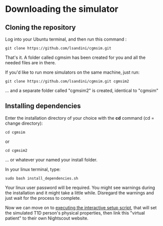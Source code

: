 # Downloading the simulator 

## Cloning the repository

Log into your Ubuntu terminal, and then run this command :

```
git clone https://github.com/lsandini/cgmsim.git
```

That's it. A folder called cgmsim has been created for you and all the needed files are in there.

If you'd like to run more simulators on the same machine, just run:

```
git clone https://github.com/lsandini/cgmsim.git cgmsim2
```
... and a separate folder called "cgmsim2" is created, identical to "cgmsim" 
 

## Installing dependencies 

Enter the installation directory of your choice with the **cd** command (cd = change directory): 

```
cd cgmsim
``` 
or 
```
cd cgmsim2
```
... or whatever your named your install folder.

In your linux terminal, type: 
```
sudo bash install_dependencies.sh
```

Your linux user password will be required. You might see warnings during the installation and it might take a little while. Disregard the warnings and just wait for the process to complete.

Now we can move on to [executing the interactive setup script](setupscript.md), that will set the simulated T1D person's physical properties, then link this "virtual patient" to their own Nightscout website. 
